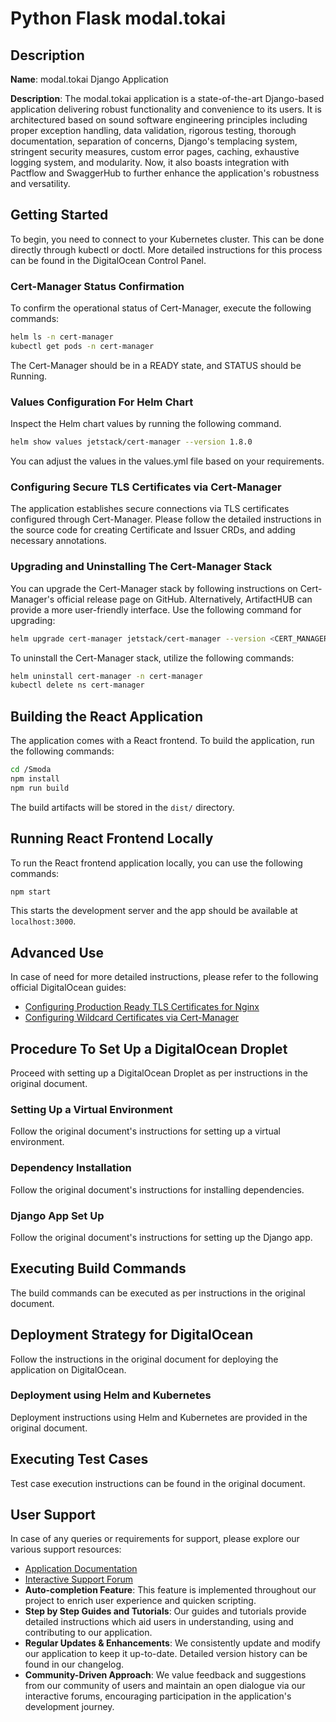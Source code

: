 # Python Flask modal.tokai

## Description

**Name**: modal.tokai Django Application

**Description**: The modal.tokai application is a state-of-the-art Django-based application delivering robust functionality and convenience to its users. It is architectured based on sound software engineering principles including proper exception handling, data validation, rigorous testing, thorough documentation, separation of concerns, Django's templacing system, stringent security measures, custom error pages, caching, exhaustive logging system, and modularity. Now, it also boasts integration with Pactflow and SwaggerHub to further enhance the application's robustness and versatility.

## Getting Started

To begin, you need to connect to your Kubernetes cluster. This can be done directly through kubectl or doctl. More detailed instructions for this process can be found in the DigitalOcean Control Panel.

### Cert-Manager Status Confirmation

To confirm the operational status of Cert-Manager, execute the following commands:

```bash
helm ls -n cert-manager
kubectl get pods -n cert-manager
```

The Cert-Manager should be in a READY state, and STATUS should be Running.

### Values Configuration For Helm Chart

Inspect the Helm chart values by running the following command.

```bash
helm show values jetstack/cert-manager --version 1.8.0
```

You can adjust the values in the values.yml file based on your requirements.

### Configuring Secure TLS Certificates via Cert-Manager

The application establishes secure connections via TLS certificates configured through Cert-Manager. Please follow the detailed instructions in the source code for creating Certificate and Issuer CRDs, and adding necessary annotations.

### Upgrading and Uninstalling The Cert-Manager Stack

You can upgrade the Cert-Manager stack by following instructions on Cert-Manager's official release page on GitHub. Alternatively, ArtifactHUB can provide a more user-friendly interface. Use the following command for upgrading:

```bash
helm upgrade cert-manager jetstack/cert-manager --version <CERT_MANAGER_NEW_VERSION> --namespace cert-manager --values <YOUR_HELM_VALUES_FILE>
```

To uninstall the Cert-Manager stack, utilize the following commands:

```bash
helm uninstall cert-manager -n cert-manager
kubectl delete ns cert-manager
```

## Building the React Application

The application comes with a React frontend. To build the application, run the following commands:

```bash
cd /Smoda
npm install
npm run build
```

The build artifacts will be stored in the `dist/` directory.

## Running React Frontend Locally

To run the React frontend application locally, you can use the following commands:

```bash
npm start
```
This starts the development server and the app should be available at `localhost:3000`.

## Advanced Use 

In case of need for more detailed instructions, please refer to the following official DigitalOcean guides: 

- [Configuring Production Ready TLS Certificates for Nginx](#)
- [Configuring Wildcard Certificates via Cert-Manager](#)

## Procedure To Set Up a DigitalOcean Droplet

Proceed with setting up a DigitalOcean Droplet as per instructions in the original document.

### Setting Up a Virtual Environment

Follow the original document's instructions for setting up a virtual environment.

### Dependency Installation

Follow the original document's instructions for installing dependencies.

### Django App Set Up

Follow the original document's instructions for setting up the Django app.

## Executing Build Commands

The build commands can be executed as per instructions in the original document.

## Deployment Strategy for DigitalOcean

Follow the instructions in the original document for deploying the application on DigitalOcean.

### Deployment using Helm and Kubernetes

Deployment instructions using Helm and Kubernetes are provided in the original document.

## Executing Test Cases

Test case execution instructions can be found in the original document.

## User Support

In case of any queries or requirements for support, please explore our various support resources:
- [Application Documentation](https://docs.modal.tokai.com)
- [Interactive Support Forum](https://ask.modal.tokai.com)
- **Auto-completion Feature**: This feature is implemented throughout our project to enrich user experience and quicken scripting.
- **Step by Step Guides and Tutorials**: Our guides and tutorials provide detailed instructions which aid users in understanding, using and contributing to our application.
- **Regular Updates & Enhancements**: We consistently update and modify our application to keep it up-to-date. Detailed version history can be found in our changelog.
- **Community-Driven Approach**: We value feedback and suggestions from our community of users and maintain an open dialogue via our interactive forums, encouraging participation in the application's development journey.